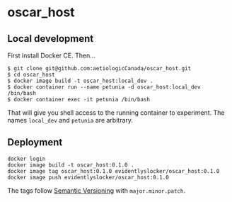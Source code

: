 # oscar_host

## Local development

First install Docker CE. Then...

```
$ git clone git@github.com:aetiologicCanada/oscar_host.git
$ cd oscar_host
$ docker image build -t oscar_host:local_dev .
$ docker container run --name petunia -d oscar_host:local_dev /bin/bash
$ docker container exec -it petunia /bin/bash
```

That will give you shell access to the running container to experiment.
The names `local_dev` and `petunia` are arbitrary.

## Deployment

```
docker login
docker image build -t oscar_host:0.1.0 . 
docker image tag oscar_host:0.1.0 evidentlyslocker/oscar_host:0.1.0
docker image push evidentlyslocker/oscar_host:0.1.0
```

The tags follow [Semantic Versioning](https://semver.org/) with `major.minor.patch`.
